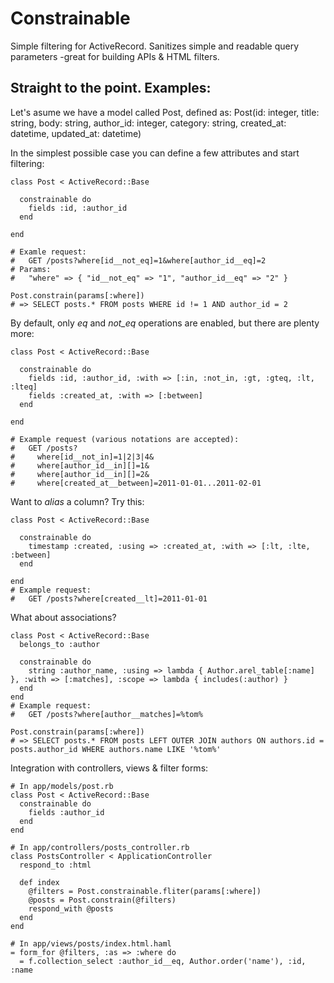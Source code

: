 # Constrainable

Simple filtering for ActiveRecord. Sanitizes simple and readable query parameters -great for building APIs & HTML filters.

## Straight to the point. Examples:

Let's asume we have a model called Post, defined as:
    Post(id: integer, title: string, body: string, author_id: integer, category: string, created_at: datetime, updated_at: datetime)

In the simplest possible case you can define a few attributes and start filtering:

    class Post < ActiveRecord::Base

      constrainable do
        fields :id, :author_id
      end

    end

    # Examle request:
    #   GET /posts?where[id__not_eq]=1&where[author_id__eq]=2
    # Params:
    #   "where" => { "id__not_eq" => "1", "author_id__eq" => "2" }

    Post.constrain(params[:where])
    # => SELECT posts.* FROM posts WHERE id != 1 AND author_id = 2

By default, only *eq* and *not_eq* operations are enabled, but there are plenty more:

    class Post < ActiveRecord::Base

      constrainable do
        fields :id, :author_id, :with => [:in, :not_in, :gt, :gteq, :lt, :lteq]
        fields :created_at, :with => [:between]
      end

    end

    # Example request (various notations are accepted):
    #   GET /posts?
    #     where[id__not_in]=1|2|3|4&
    #     where[author_id__in][]=1&
    #     where[author_id__in][]=2&
    #     where[created_at__between]=2011-01-01...2011-02-01

Want to *alias* a column? Try this:

    class Post < ActiveRecord::Base

      constrainable do
        timestamp :created, :using => :created_at, :with => [:lt, :lte, :between]
      end

    end
    # Example request:
    #   GET /posts?where[created__lt]=2011-01-01

What about associations?

    class Post < ActiveRecord::Base
      belongs_to :author

      constrainable do
        string :author_name, :using => lambda { Author.arel_table[:name] }, :with => [:matches], :scope => lambda { includes(:author) }
      end
    end
    # Example request:
    #   GET /posts?where[author__matches]=%tom%

    Post.constrain(params[:where])
    # => SELECT posts.* FROM posts LEFT OUTER JOIN authors ON authors.id = posts.author_id WHERE authors.name LIKE '%tom%'

Integration with controllers, views & filter forms:

    # In app/models/post.rb
    class Post < ActiveRecord::Base
      constrainable do
        fields :author_id
      end
    end

    # In app/controllers/posts_controller.rb
    class PostsController < ApplicationController
      respond_to :html

      def index
        @filters = Post.constrainable.fliter(params[:where])
        @posts = Post.constrain(@filters)
        respond_with @posts
      end
    end

    # In app/views/posts/index.html.haml
    = form_for @filters, :as => :where do
      = f.collection_select :author_id__eq, Author.order('name'), :id, :name

